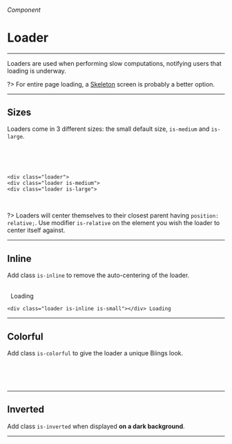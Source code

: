 <h6 class="subtitle is-6 is-uppercase has-text-grey">Component</h6><h1 class="title is-1 is-family-secondary">Loader</h1>
<hr class="is-visible is-size-3">
<p class="subtitle is-5 is-family-secondary">
    <span class="has-text-weight-semibold">Loaders</span> are used when performing slow computations, notifying users that loading is underway.

?> For entire page loading, a <a href="#/skeleton" class="is-underlined">Skeleton</a> screen is probably a better option.
</p>
<hr class="is-visible is-size-3">

<h2 class="title is-3 is-family-sans-serif">Sizes</h2>

Loaders come in 3 different sizes: the small default size, `is-medium` and `is-large`.

<br>

<div class="box is-well is-large is-marginless">
    &nbsp;
    <div class="level">
        <div class="level-item is-relative"><div class="loader"></div></div>
        <div class="level-item is-relative"><div class="loader is-medium"></div></div>
        <div class="level-item is-relative"><div class="loader is-large"></div></div>
    </div>
    &nbsp;
</div>
    
    <div class="loader">
    <div class="loader is-medium">
    <div class="loader is-large">
<br>

?> Loaders will center themselves to their closest parent having `position: relative;`. Use modifier `is-relative` on the
element you wish the loader to center itself against.

<hr class="is-size-1 is-visible">

<h2 class="title is-3 is-family-sans-serif">Inline</h2>

Add class `is-inline` to remove the auto-centering of the loader.

<br>

<div class="box is-well is-medium is-relative has-text-grey is-italic is-marginless">
    <div class="loader is-inline is-small"></div>&nbsp; Loading
</div>

    <div class="loader is-inline is-small"></div> Loading
<hr class="is-size-1 is-visible">

<h2 class="title is-3 is-family-sans-serif">Colorful</h2>

Add class `is-colorful` to give the loader a unique Biings look.

<br>

<div class="box is-well is-large is-relative">
    &nbsp;<div class="loader is-colorful is-medium"></div>&nbsp;
</div>

<hr class="is-size-1 is-visible">

<h2 class="title is-3 is-family-sans-serif">Inverted</h2>

Add class `is-inverted` when displayed <strong>on a dark background</strong>.

<hr class="is-small">

<div class="box has-background-black-ter is-large is-relative">
    &nbsp;<div class="loader is-inverted is-medium"></div>&nbsp;
</div>
